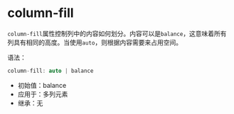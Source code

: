 column-fill
========

`column-fill`属性控制列中的内容如何划分。内容可以是`balance`，这意味着所有列具有相同的高度。当使用`auto`，则根据内容需要来占用空间。

语法：

```c
column-fill: auto | balance
```

 - 初始值：balance
 - 应用于：多列元素
 - 继承：无


